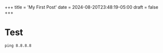 +++
title = 'My First Post'
date = 2024-08-20T23:48:19-05:00
draft = false
+++

# Test

```
ping 8.8.8.8
```
